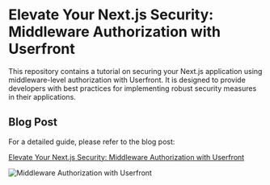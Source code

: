 # Elevate Your Next.js Security: Middleware Authorization with Userfront

This repository contains a tutorial on securing your Next.js application using middleware-level authorization with Userfront. It is designed to provide developers with best practices for implementing robust security measures in their applications.

## Blog Post

For a detailed guide, please refer to the blog post:

[Elevate Your Next.js Security: Middleware Authorization with Userfront](https://smy.hashnode.dev/elevate-your-nextjs-security-middleware-authorization-with-userfront)

![Middleware Authorization with Userfront](https://github.com/user-attachments/assets/3ca78109-02f8-45b5-816a-35b0a7377e7e)
